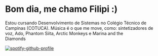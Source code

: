 # Bom dia, me chamo Filipi :) 
Estou cursando Desenvolvimento de Sistemas no Colégio Técnico de Campinas (COTUCA). Música é o que me move, como: sintetizadores de voz, Ado, Phantom Siita, Arctic Monkeys e Marina and the Diamonds⠀⠀⠀⠀⠀⠀⠀⠀⠀⠀⠀⠀⠀⠀⠀⠀⠀⠀⠀⠀⠀⠀⠀

[![spotify-github-profile](https://spotify-github-profile.kittinanx.com/api/view?uid=0qt1shrmwoy4t439az8rug0dn&cover_image=true&theme=default&show_offline=false&background_color=121212&interchange=true&bar_color=397d23&bar_color_cover=false)](https://spotify-github-profile.kittinanx.com/api/view?uid=0qt1shrmwoy4t439az8rug0dn&redirect=true)
